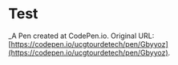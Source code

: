 # Test
 _A Pen created at CodePen.io. Original URL: [https://codepen.io/ucgtourdetech/pen/Gbyyoz](https://codepen.io/ucgtourdetech/pen/Gbyyoz).

 